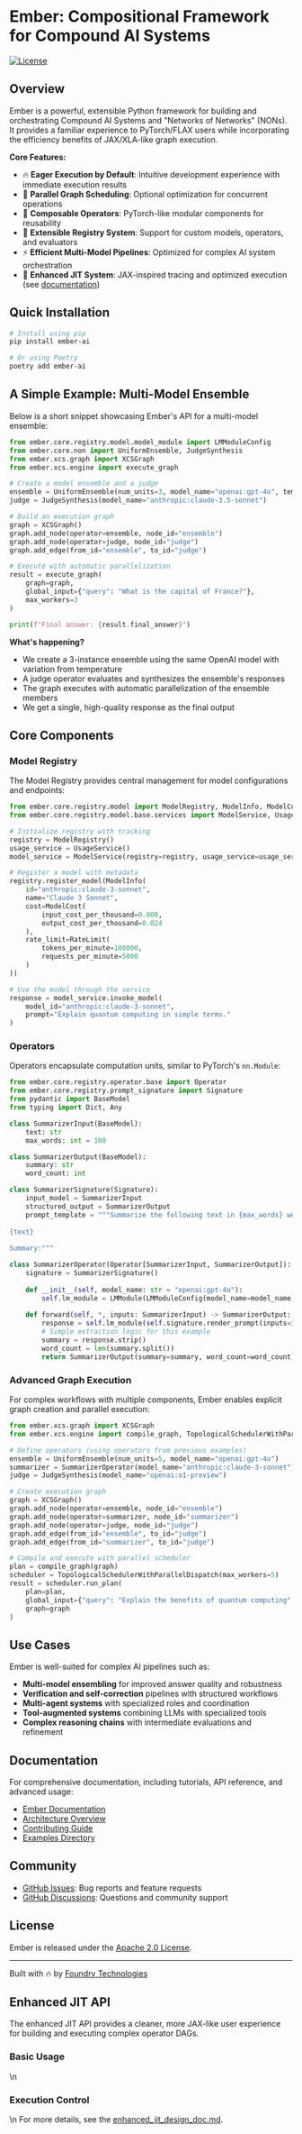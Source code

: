 # Ember: Compositional Framework for Compound AI Systems

[![License](https://img.shields.io/badge/License-Apache%202.0-blue.svg)](https://opensource.org/licenses/Apache-2.0)

## Overview

Ember is a powerful, extensible Python framework for building and orchestrating Compound AI Systems and "Networks of Networks" (NONs). It provides a familiar experience to PyTorch/FLAX users while incorporating the efficiency benefits of JAX/XLA-like graph execution.

**Core Features:**
- 🔥 **Eager Execution by Default**: Intuitive development experience with immediate execution results
- 🚀 **Parallel Graph Scheduling**: Optional optimization for concurrent operations
- 🧩 **Composable Operators**: PyTorch-like modular components for reusability
- 🔌 **Extensible Registry System**: Support for custom models, operators, and evaluators
- ⚡ **Efficient Multi-Model Pipelines**: Optimized for complex AI system orchestration
- 🧠 **Enhanced JIT System**: JAX-inspired tracing and optimized execution (see [documentation](#enhanced-jit-api))

## Quick Installation

```bash
# Install using pip
pip install ember-ai

# Or using Poetry
poetry add ember-ai
```

## A Simple Example: Multi-Model Ensemble

Below is a short snippet showcasing Ember's API for a multi-model ensemble:

```python
from ember.core.registry.model.model_module import LMModuleConfig
from ember.core.non import UniformEnsemble, JudgeSynthesis
from ember.xcs.graph import XCSGraph
from ember.xcs.engine import execute_graph

# Create a model ensemble and a judge
ensemble = UniformEnsemble(num_units=3, model_name="openai:gpt-4o", temperature=0.7)
judge = JudgeSynthesis(model_name="anthropic:claude-3.5-sonnet")

# Build an execution graph
graph = XCSGraph()
graph.add_node(operator=ensemble, node_id="ensemble")
graph.add_node(operator=judge, node_id="judge")
graph.add_edge(from_id="ensemble", to_id="judge")

# Execute with automatic parallelization
result = execute_graph(
    graph=graph,
    global_input={"query": "What is the capital of France?"},
    max_workers=3
)

print(f"Final answer: {result.final_answer}")
```

**What's happening?**
- We create a 3-instance ensemble using the same OpenAI model with variation from temperature
- A judge operator evaluates and synthesizes the ensemble's responses
- The graph executes with automatic parallelization of the ensemble members
- We get a single, high-quality response as the final output

## Core Components

### Model Registry

The Model Registry provides central management for model configurations and endpoints:

```python
from ember.core.registry.model import ModelRegistry, ModelInfo, ModelCost, RateLimit
from ember.core.registry.model.base.services import ModelService, UsageService

# Initialize registry with tracking
registry = ModelRegistry()
usage_service = UsageService()
model_service = ModelService(registry=registry, usage_service=usage_service)

# Register a model with metadata
registry.register_model(ModelInfo(
    id="anthropic:claude-3-sonnet",
    name="Claude 3 Sonnet",
    cost=ModelCost(
        input_cost_per_thousand=0.008,
        output_cost_per_thousand=0.024
    ),
    rate_limit=RateLimit(
        tokens_per_minute=100000,
        requests_per_minute=5000
    )
))

# Use the model through the service
response = model_service.invoke_model(
    model_id="anthropic:claude-3-sonnet",
    prompt="Explain quantum computing in simple terms."
)
```

### Operators

Operators encapsulate computation units, similar to PyTorch's `nn.Module`:

```python
from ember.core.registry.operator.base import Operator
from ember.core.registry.prompt_signature import Signature
from pydantic import BaseModel
from typing import Dict, Any

class SummarizerInput(BaseModel):
    text: str
    max_words: int = 100

class SummarizerOutput(BaseModel):
    summary: str
    word_count: int

class SummarizerSignature(Signature):
    input_model = SummarizerInput
    structured_output = SummarizerOutput
    prompt_template = """Summarize the following text in {max_words} words or less:
    
{text}
    
Summary:"""

class SummarizerOperator(Operator[SummarizerInput, SummarizerOutput]):
    signature = SummarizerSignature()
    
    def __init__(self, model_name: str = "openai:gpt-4o"):
        self.lm_module = LMModule(LMModuleConfig(model_name=model_name))
        
    def forward(self, *, inputs: SummarizerInput) -> SummarizerOutput:
        response = self.lm_module(self.signature.render_prompt(inputs=inputs))
        # Simple extraction logic for this example
        summary = response.strip()
        word_count = len(summary.split())
        return SummarizerOutput(summary=summary, word_count=word_count)
```

### Advanced Graph Execution

For complex workflows with multiple components, Ember enables explicit graph creation and parallel execution:

```python
from ember.xcs.graph import XCSGraph
from ember.xcs.engine import compile_graph, TopologicalSchedulerWithParallelDispatch

# Define operators (using operators from previous examples)
ensemble = UniformEnsemble(num_units=5, model_name="openai:gpt-4o")
summarizer = SummarizerOperator(model_name="anthropic:claude-3-sonnet")
judge = JudgeSynthesis(model_name="openai:o1-preview")

# Create execution graph
graph = XCSGraph()
graph.add_node(operator=ensemble, node_id="ensemble")
graph.add_node(operator=summarizer, node_id="summarizer")
graph.add_node(operator=judge, node_id="judge")
graph.add_edge(from_id="ensemble", to_id="judge")
graph.add_edge(from_id="summarizer", to_id="judge")

# Compile and execute with parallel scheduler
plan = compile_graph(graph)
scheduler = TopologicalSchedulerWithParallelDispatch(max_workers=5)
result = scheduler.run_plan(
    plan=plan, 
    global_input={"query": "Explain the benefits of quantum computing", "text": long_article},
    graph=graph
)
```

## Use Cases

Ember is well-suited for complex AI pipelines such as:

- **Multi-model ensembling** for improved answer quality and robustness
- **Verification and self-correction** pipelines with structured workflows
- **Multi-agent systems** with specialized roles and coordination
- **Tool-augmented systems** combining LLMs with specialized tools
- **Complex reasoning chains** with intermediate evaluations and refinement

## Documentation

For comprehensive documentation, including tutorials, API reference, and advanced usage:

- [Ember Documentation](https://ember-ai.readthedocs.io/)
- [Architecture Overview](ARCHITECTURE.md)
- [Contributing Guide](CONTRIBUTING.md)
- [Examples Directory](examples/)

## Community

- [GitHub Issues](https://github.com/foundrytechnologies/ember/issues): Bug reports and feature requests
- [GitHub Discussions](https://github.com/foundrytechnologies/ember/discussions): Questions and community support

## License

Ember is released under the [Apache 2.0 License](LICENSE).

---

Built with 🔥 by [Foundry Technologies](https://foundry.ai)
## Enhanced JIT API

The enhanced JIT API provides a cleaner, more JAX-like user experience for building and executing complex operator DAGs.

### Basic Usage

\\n
### Execution Control

\\n
For more details, see the [enhanced_jit_design_doc.md](./enhanced_jit_design_doc.md).
